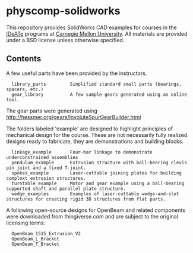 physcomp-solidworks
===================

This repository provides SolidWorks CAD examples for courses in the
[IDeATe](http://ideate.cmu.edu) programs at
[Carnegie Mellon University](http://www.cmu.edu).  All materials are provided
under a BSD license unless otherwise specified.


Contents
--------

A few useful parts have been provided by the instructors.

      library_parts	        Simplified standard small parts (bearings, spacers, etc.)
      gear_library	        A few sample gears generated using an online tool.

The gear parts were generated using <http://hessmer.org/gears/InvoluteSpurGearBuilder.html>

The folders labeled 'example' are designed to highlight principles of mechanical
design for the course.  These are not necessarily fully realized designs ready
to fabricate, they are demonstrations and building blocks.

	  linkage_example	    Four-bar linkage to demonstrate underconstrained assemblies
	  pendulum_example	    Extrusion structure with ball-bearing clevis pin joint and a fixed T-joint.
	  spokes_example	    Laser-cuttable joining plates for building complext extrusion structures.
	  turntable_example	    Motor and gear example using a ball-bearing supported shaft and parallel plate structure.
	  wedge_examples    	Examples of laser-cuttable wedge-and-slot structures for creating rigid 3D structures from flat parts.

A following open-source designs for OpenBeam and related components were
downloaded from thingiverse.com and are subject to the original licensing terms:

      OpenBeam_1515_Extrusion_V2
      OpenBeam_L_Bracket
      OpenBeam_T_Bracket

